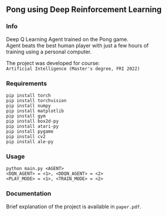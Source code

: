 ## Pong using Deep Reinforcement Learning
### Info
Deep Q Learning Agent trained on the Pong game. \
Agent beats the best human player with just a few hours of \
training using a personal computer.

The project was developed for course: \
`Artificial Intelligence (Master's degree, FRI 2022)`  

### Requirements

`pip install torch` \
`pip install torchvision` \
`pip install numpy` \
`pip install matplotlib` \
`pip install gym` \
`pip install box2d-py` \
`pip install atari-py` \
`pip install pygame` \
`pip install cv2` \
`pip install ale-py`

### Usage

`python main.py <AGENT>` \
`<DQN_AGENT> = <1>, <DDQN_AGENT> = <2>`   
`<PLAY_MODE> = <1>, <TRAIN_MODE> = <2>`

### Documentation
Brief explanation of the project is available in `paper.pdf`.
